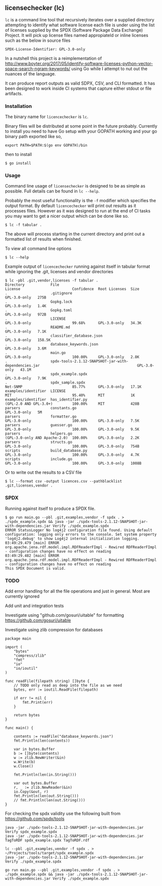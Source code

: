 licensechecker (lc)
-------------------
`lc` is a command line tool that recursively iterates over a supplied directory
attempting to identify what software license each file is under using the list
of licenses supplied by the SPDX (Software Package Data Exchange) Project. It will pick up 
license files named appropiateld or inline licenses such as the below in source files

`SPDX-License-Identifier: GPL-3.0-only`

In a nutshell this project is a reimplementation of http://www.boyter.org/2017/05/identify-software-licenses-python-vector-space-search-ngram-keywords/ using Go while I attempt to nut out the nuances of the language. 

It can produce report outputs as valid SDPX, CSV, and CLI formatted. It has been designed to work inside CI systems that capture either stdout or file artifacts.

### Installation

The binary name for `licencechecker` is `lc`.

Binary files will be distributed at some point in the future probably. Currently to install you need to have Go setup with your GOPATH working and your go binary path exported like so,

```
export PATH=$PATH:$(go env GOPATH)/bin
```

then to install

```
$ go install
```


### Usage

Command line usage of `licensechecker` is designed to be as simple as possible.
Full details can be found in `lc --help`.

Probably the most useful functionality is the `-f` modifier which specifies the output format.
By default `licencechecker` will print out results as it processes files. However as it was designed
to run at the end of CI tasks you may want to get a nicer output which can be done like so.

```
$ lc -f tabular .
```

The above will process starting in the current directory and print out a formatted list of results when finished.

To view all command line options

```
$ lc --help
```

Example output of `licencechecker` running against itself in tabular format while ignoring the .git, licenses and vendor directories

```
$ lc -pbl .git,vendor,licenses -f tabular .
Directory            File                                                  License                        Confidence  Root Licenses  Size
.                    .gitignore                                                                                       GPL-3.0-only   275B
.                    Gopkg.lock                                                                                       GPL-3.0-only   1.4K
.                    Gopkg.toml                                                                                       GPL-3.0-only   972B
.                    LICENSE                                               GPL-3.0-only                   99.68%      GPL-3.0-only   34.3K
.                    README.md                                                                                        GPL-3.0-only   7.1K
.                    classifier_database.json                                                                         GPL-3.0-only   158.5K
.                    database_keywords.json                                                                           GPL-3.0-only   3.6M
.                    main.go                                               GPL-3.0-only                   100.00%     GPL-3.0-only   2.8K
.                    spdx-tools-2.1.12-SNAPSHOT-jar-with-dependencies.jar                                             GPL-3.0-only   43.1M
.                    spdx_example.spdx                                                                                GPL-3.0-only   7.9K
.                    spdx_sample.spdx                                      Net-SNMP                       85.77%      GPL-3.0-only   17.1K
examples/identifier  LICENSE                                               MIT                            95.40%      MIT            1K
examples/identifier  has_identifier.py                                     (GPL-2.0 AND GPL-3.0+)         100.00%     MIT            428B
parsers              constants.go                                                                                     GPL-3.0-only   5M
parsers              formatter.go                                          GPL-3.0-only                   100.00%     GPL-3.0-only   7.5K
parsers              guesser.go                                            GPL-3.0-only                   100.00%     GPL-3.0-only   9.5K
parsers              helpers.go                                            (GPL-3.0-only AND Apache-2.0)  100.00%     GPL-3.0-only   2.2K
parsers              structs.go                                            GPL-3.0-only                   100.00%     GPL-3.0-only   754B
scripts              build_database.py                                     GPL-3.0-only                   100.00%     GPL-3.0-only   4.7K
scripts              include.go                                            GPL-3.0-only                   100.00%     GPL-3.0-only   1008B
```

Or to write out the results to a CSV file

```
$ lc --format csv -output licences.csv --pathblacklist .git,licenses,vendor .
```


### SPDX

Running against itself to produce a SPDX file.

```
$ go run main.go --pbl .git,examples,vendor -f spdx . > ./spdx_example.spdx && java -jar ./spdx-tools-2.1.12-SNAPSHOT-jar-with-dependencies.jar Verify ./spdx_example.spdx
ERROR StatusLogger No log4j2 configuration file found. Using default configuration: logging only errors to the console. Set system property 'log4j2.debug' to show Log4j2 internal initialization logging.
03:49:29.479 [main] ERROR org.apache.jena.rdf.model.impl.RDFReaderFImpl - Rewired RDFReaderFImpl - configuration changes have no effect on reading
03:49:29.482 [main] ERROR org.apache.jena.rdf.model.impl.RDFReaderFImpl - Rewired RDFReaderFImpl - configuration changes have no effect on reading
This SPDX Document is valid.
```

### TODO

Add error handling for all the file operations and just in general. Most are currently ignored

Add unit and integration tests

Investigate using "github.com/gosuri/uitable" for formatting https://github.com/gosuri/uitable

Investigate using zlib compression for databases

```
package main

import (
	"bytes"
	"compress/zlib"
	"fmt"
	"io"
	"io/ioutil"
)

func readFile(filepath string) []byte {
	// TODO only read as deep into the file as we need
	bytes, err := ioutil.ReadFile(filepath)

	if err != nil {
		fmt.Print(err)
	}

	return bytes
}

func main() {

	contents := readFile("database_keywords.json")
	fmt.Println(len(contents))

	var in bytes.Buffer
	b := []byte(contents)
	w := zlib.NewWriter(&in)
	w.Write(b)
	w.Close()

	fmt.Println(len(in.String()))

	var out bytes.Buffer
	r, _ := zlib.NewReader(&in)
	io.Copy(&out, r)
	fmt.Println(len(out.String()))
	// fmt.Println(len(out.String()))
}
```

For checking the spdx validity use the following built from https://github.com/spdx/tools

```
java -jar ./spdx-tools-2.1.12-SNAPSHOT-jar-with-dependencies.jar Verify spdx_example.spdx
java -jar ./spdx-tools-2.1.12-SNAPSHOT-jar-with-dependencies.jar TagToRDF spdx_example.spdx TagToRDF.rdf

lc --pbl .git,examples,vendor -f spdx . > ~/Projects/tools/target/spdx_example.spdx
java -jar ./spdx-tools-2.1.12-SNAPSHOT-jar-with-dependencies.jar Verify ./spdx_example.spdx

go run main.go --pbl .git,examples,vendor -f spdx . > ./spdx_example.spdx && java -jar ./spdx-tools-2.1.12-SNAPSHOT-jar-with-dependencies.jar Verify ./spdx_example.spdx
```

